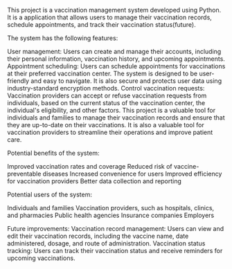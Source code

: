 This project is a vaccination management system developed using Python. It is a application that allows users to manage their vaccination records, schedule appointments, and track their vaccination status(future).

The system has the following features:

User management: Users can create and manage their accounts, including their personal information, vaccination history, and upcoming appointments.
Appointment scheduling: Users can schedule appointments for vaccinations at their preferred vaccination center.
The system is designed to be user-friendly and easy to navigate. It is also secure and protects user data using industry-standard encryption methods.
Control vaccination requests: Vaccination providers can accept or refuse vaccination requests from individuals, based on the current status of the vaccination center, the individual's eligibility, and other factors.
This project is a valuable tool for individuals and families to manage their vaccination records and ensure that they are up-to-date on their vaccinations. It is also a valuable tool for vaccination providers to streamline their operations and improve patient care.

Potential benefits of the system:

Improved vaccination rates and coverage
Reduced risk of vaccine-preventable diseases
Increased convenience for users
Improved efficiency for vaccination providers
Better data collection and reporting

Potential users of the system:

Individuals and families
Vaccination providers, such as hospitals, clinics, and pharmacies
Public health agencies
Insurance companies
Employers

Future improvements:
Vaccination record management: Users can view and edit their vaccination records, including the vaccine name, date administered, dosage, and route of administration.
Vaccination status tracking: Users can track their vaccination status and receive reminders for upcoming vaccinations.

